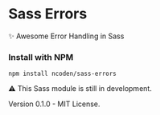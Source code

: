 # Sass Errors
✨ Awesome Error Handling in Sass

### Install with NPM
```
npm install ncoden/sass-errors
```

:warning: This Sass module is still in development.

Version 0.1.0 - MIT License.
